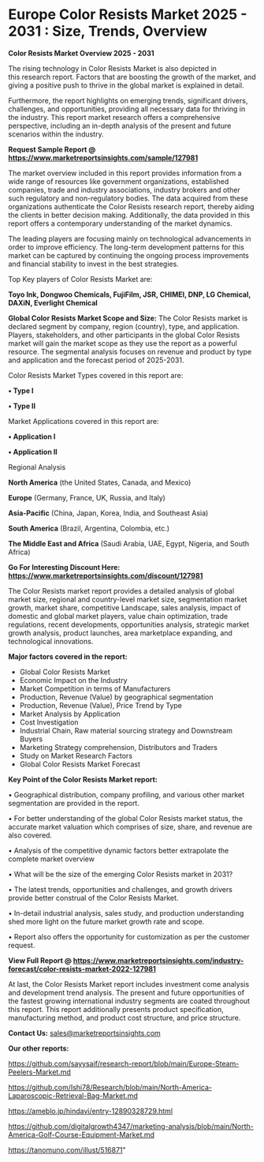# Europe Color Resists Market 2025 - 2031 : Size, Trends, Overview

<Strong> Color Resists Market Overview 2025 - 2031</strong>

The rising technology in Color Resists Market is also depicted in this research report. Factors that are boosting the growth of the market, and giving a positive push to thrive in the global market is explained in detail.

Furthermore, the report highlights on emerging trends, significant drivers, challenges, and opportunities, providing all necessary data for thriving in the industry. This report market research offers a comprehensive perspective, including an in-depth analysis of the present and future scenarios within the industry.

<strong>Request Sample Report @ <a href=https://www.marketreportsinsights.com/sample/127981>https://www.marketreportsinsights.com/sample/127981</a></strong>

The market overview included in this report provides information from a wide range of resources like government organizations, established companies, trade and industry associations, industry brokers and other such regulatory and non-regulatory bodies. The data acquired from these organizations authenticate the Color Resists research report, thereby aiding the clients in better decision making. Additionally, the data provided in this report offers a contemporary understanding of the market dynamics.

The leading players are focusing mainly on technological advancements in order to improve efficiency. The long-term development patterns for this market can be captured by continuing the ongoing process improvements and financial stability to invest in the best strategies.

Top Key players of Color Resists Market are:

<strong>Toyo Ink, Dongwoo Chemicals, FujiFilm, JSR, CHIMEI, DNP, LG Chemical, DAXiN, Everlight Chemical</strong>

<strong><b>Global Color Resists Market Scope and Size:</b></strong>
The Color Resists market is declared segment by company, region (country), type, and application. Players, stakeholders, and other participants in the global Color Resists market will gain the market scope as they use the report as a powerful resource. The segmental analysis focuses on revenue and product by type and application and the forecast period of 2025-2031.

Color Resists Market Types covered in this report are:

<strong>• Type I

• Type II</strong>

Market Applications covered in this report are:

<strong>• Application I

• Application II</strong> 

Regional Analysis

<strong>North America</strong> (the United States, Canada, and Mexico)

<strong>Europe</strong> (Germany, France, UK, Russia, and Italy)

<strong>Asia-Pacific</strong> (China, Japan, Korea, India, and Southeast Asia)

<strong>South America</strong> (Brazil, Argentina, Colombia, etc.)

<strong>The Middle East and Africa</strong> (Saudi Arabia, UAE, Egypt, Nigeria, and South Africa)

<strong>Go For Interesting Discount Here: <a href=https://www.marketreportsinsights.com/discount/127981>https://www.marketreportsinsights.com/discount/127981</a></strong>

The Color Resists market report provides a detailed analysis of global market size, regional and country-level market size, segmentation market growth, market share, competitive Landscape, sales analysis, impact of domestic and global market players, value chain optimization, trade regulations, recent developments, opportunities analysis, strategic market growth analysis, product launches, area marketplace expanding, and technological innovations.

<strong><b>Major factors covered in the report:</b></strong>
<ul>
  <li>Global Color Resists Market </li>
  <li>Economic Impact on the Industry</li>
  <li>Market Competition in terms of Manufacturers</li>
  <li>Production, Revenue (Value) by geographical segmentation</li>
  <li>Production, Revenue (Value), Price Trend by Type</li>
  <li>Market Analysis by Application</li>
  <li>Cost Investigation</li>
  <li>Industrial Chain, Raw material sourcing strategy and Downstream Buyers</li>
  <li>Marketing Strategy comprehension, Distributors and Traders</li>
  <li>Study on Market Research Factors</li>
  <li>Global Color Resists Market Forecast</li>
</ul>

<strong><b>Key Point of the Color Resists Market report:</b></strong>

• Geographical distribution, company profiling, and various other market segmentation are provided in the report.

• For better understanding of the global Color Resists market status, the accurate market valuation which comprises of size, share, and revenue are also covered.

• Analysis of the competitive dynamic factors better extrapolate the complete market overview

• What will be the size of the emerging Color Resists market in 2031?

• The latest trends, opportunities and challenges, and growth drivers provide better construal of the Color Resists Market.

• In-detail industrial analysis, sales study, and production understanding shed more light on the future market growth rate and scope.

• Report also offers the opportunity for customization as per the customer request.

<strong><b>View Full Report @ <a href=https://www.marketreportsinsights.com/industry-forecast/color-resists-market-2022-127981>https://www.marketreportsinsights.com/industry-forecast/color-resists-market-2022-127981</a></b></strong>


At last, the Color Resists Market report includes investment come analysis and development trend analysis. The present and future opportunities of the fastest growing international industry segments are coated throughout this report. This report additionally presents product specification, manufacturing method, and product cost structure, and price structure.

<strong>Contact Us:</strong>
sales@marketreportsinsights.com

<strong>Our other reports:</strong>

<a href=https://github.com/sayysaif/research-report/blob/main/Europe-Steam-Peelers-Market.md>https://github.com/sayysaif/research-report/blob/main/Europe-Steam-Peelers-Market.md</a>

<a href=https://github.com/Ishi78/Research/blob/main/North-America-Laparoscopic-Retrieval-Bag-Market.md>https://github.com/Ishi78/Research/blob/main/North-America-Laparoscopic-Retrieval-Bag-Market.md</a>

<a href=https://ameblo.jp/hindavi/entry-12890328729.html>https://ameblo.jp/hindavi/entry-12890328729.html</a>

<a href=https://github.com/digitalgrowth4347/marketing-analysis/blob/main/North-America-Golf-Course-Equipment-Market.md>https://github.com/digitalgrowth4347/marketing-analysis/blob/main/North-America-Golf-Course-Equipment-Market.md</a>

<a href=https://tanomuno.com/illust/516871>https://tanomuno.com/illust/516871</a>"
